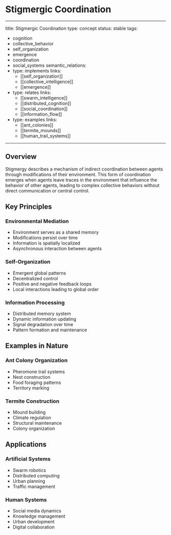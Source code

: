 # Stigmergic Coordination

---
title: Stigmergic Coordination
type: concept
status: stable
tags:
  - cognition
  - collective_behavior
  - self_organization
  - emergence
  - coordination
  - social_systems
semantic_relations:
  - type: implements
    links:
      - [[self_organization]]
      - [[collective_intelligence]]
      - [[emergence]]
  - type: relates
    links:
      - [[swarm_intelligence]]
      - [[distributed_cognition]]
      - [[social_coordination]]
      - [[information_flow]]
  - type: examples
    links:
      - [[ant_colonies]]
      - [[termite_mounds]]
      - [[human_trail_systems]]
---

## Overview

Stigmergy describes a mechanism of indirect coordination between agents through modifications of their environment. This form of coordination emerges when agents leave traces in the environment that influence the behavior of other agents, leading to complex collective behaviors without direct communication or central control.

## Key Principles

### Environmental Mediation
- Environment serves as a shared memory
- Modifications persist over time
- Information is spatially localized
- Asynchronous interaction between agents

### Self-Organization
- Emergent global patterns
- Decentralized control
- Positive and negative feedback loops
- Local interactions leading to global order

### Information Processing
- Distributed memory system
- Dynamic information updating
- Signal degradation over time
- Pattern formation and maintenance

## Examples in Nature

### Ant Colony Organization
- Pheromone trail systems
- Nest construction
- Food foraging patterns
- Territory marking

### Termite Construction
- Mound building
- Climate regulation
- Structural maintenance
- Colony organization

## Applications

### Artificial Systems
- Swarm robotics
- Distributed computing
- Urban planning
- Traffic management

### Human Systems
- Social media dynamics
- Knowledge management
- Urban development
- Digital collaboration